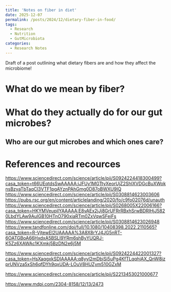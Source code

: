 ```yaml
---
title: 'Notes on fiber in diet'
date: 2025-12-07
permalink: /posts/2024/12/dietary-fiber-in-food/
tags:
  - Research
  - Nutrition
  - GutMicrobiota
categories:
  - Research Notes
---
```


Draft of a post outlining what dietary fibers are and how they affect the microbiome!

What do we mean by fiber?
======



What do they actually do for our gut microbes?
======

Who are our gut microbes and which ones care?
------

References and recources
======

https://www.sciencedirect.com/science/article/pii/S0924224418300499?casa_token=t66UEqtdsSwAAAAA:iJFUy1MGTtyXeorUjZ2ShIXVDGcBuXWoknsBzyaTbTaqCl3VTF1pgAYznPAhGmg0D87oBWXU9IQ
https://www.sciencedirect.com/science/article/pii/S0308814623003606
https://pubs.rsc.org/en/content/articlelanding/2020/fo/c9fo02076d/unauth
https://www.sciencedirect.com/science/article/pii/S0268005X22006166?casa_token=HKYMVeupilYAAAAA:E8vAEx2jJj8GrUFRrRBxhSrwBDRlHjJ5820LbdYLAw9AuIGB10HTnO790xiaRTm0ZxVqwSFeiFs
https://www.sciencedirect.com/science/article/pii/S0308814623026948
https://www.tandfonline.com/doi/full/10.1080/10408398.2022.2110565?casa_token=R-VjtewEI2UAAAAA%3A8X8rYJ4JG5nRT-6OATGBoA66HxdxA5BSLI9YRm6shByYUQRJ-K5Zz6XAWAc1KXmkj5BzDN2e6j5M

https://www.sciencedirect.com/science/article/pii/S0924224422001327?casa_token=HsXaqgxkSDIAAAAA:q8yyl2mDbjSi5uPg4KfTLqqhjAX_QnW8izprUNVza5xSh6qfDYh9qxUDA-LOuV8HUZym510GZxM

https://www.sciencedirect.com/science/article/pii/S2213453021000677

https://www.mdpi.com/2304-8158/12/13/2473